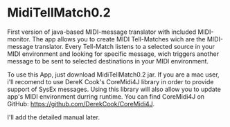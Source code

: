 # MidiTellMatch0.2
First version of java-based MIDI-message translator with included MIDI-monitor.
The app allows you to create MIDI Tell-Matches wich are the MIDI-message translator. Every Tell-Match listens to a selected source
in your MIDI environment and looking for specific message, wich triggers another message to be sent to selected destinations in your MIDI environment.

To use this App, just download MidiTellMatch0.2 jar.
If you are a mac user, i'll recomend to use DereK Cook's CoreMidi4J library in order to provide support of SysEx messages.
Using this library will also allow you to update app's MIDI environment durring runtime.
You can find CoreMidi4J on GitHub: 
https://github.com/DerekCook/CoreMidi4J.

I'll add the detailed manual later.
